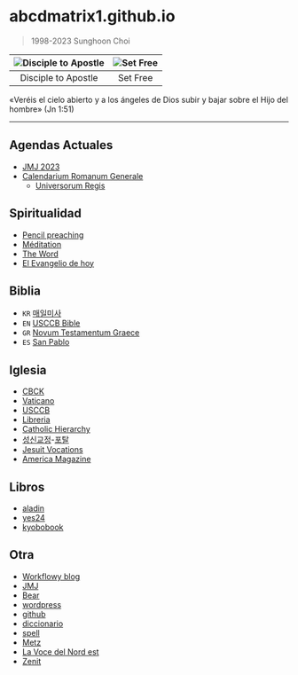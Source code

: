 # abcdmatrix1.github.io
> 1998-2023 Sunghoon Choi

| ![Disciple to Apostle](https://www.ncronline.org/files/styles/article_one-third_width/public/Jacob%27s%20ladder_1.jpg) | ![Set Free](https://www.ncronline.org/files/styles/article_one-third_width/public/beelzebul_9.jpg) |
| :--: | :--: |
| Disciple to Apostle | Set Free  |

«Veréis el cielo abierto y a los ángeles de Dios subir y bajar sobre el Hijo del hombre» (Jn 1:51)

----

## Agendas Actuales
* [JMJ 2023](https://www.lisboa2023.org/es/lisboa2023/el-tema)
* [Calendarium Romanum Generale](./LC.md) 
    * [Universorum Regis](./lc/LD11-regis.md)



## Spiritualidad
* [Pencil preaching](https://www.ncronline.org/sections/spirituality/pencil-preaching)
* [Méditation](https://www.medaille-miraculeuse.fr/category/meditation)
* [The Word](https://www.americamagazine.org/section/word)
* [El Evangelio de hoy](https://www.dominicos.org/predicacion/evangelio-del-dia/hoy/)



## Biblia
* `KR` [매일미사](http://maria.catholic.or.kr/mi_pr/missa/missa.asp)
* `EN` [USCCB Bible](https://bible.usccb.org/bible/mark/0)
* `GR` [Novum Testamentum Graece](https://www.academic-bible.com/en/online-bibles/novum-testamentum-graece-na-28/read-the-bible-text/bibel/text/lesen/stelle/51/60001/69999/ch/06799b2ab9e1b95fa1f3e1d53cf2f7de/)
* `ES` [San Pablo](https://www.sanpablo.es/biblia-latinoamericana)


## Iglesia
* [CBCK](http://www.cbck.or.kr/)
* [Vaticano](http://w2.vatican.va/content/vatican/en.html)
* [USCCB](http://www.usccb.org/)
* [Libreria](http://lib.catholic.ac.kr)
* [Catholic Hierarchy](https://www.catholic-hierarchy.org/diocese/qview.html)
* [성신교정](http://songsin.catholic.ac.kr/)-[포탈](http://portal.catholic.ac.kr)
* [Jesuit Vocations](http://vocation.jesuits.kr/)
* [America Magazine](https://www.americamagazine.org/sections/current-issue)


## Libros
* [aladin](http://www.aladin.co.kr/)
* [yes24](http://www.yes24.com/)
* [kyobobook](http://www.kyobobook.co.kr)



## Otra
* [Workflowy blog](https://blog.workflowy.com/)
* [JMJ](http://lisboa2023.org) 
* [Bear](https://blog.bear.app/)
* [wordpress](http://bczqn6.wordpress.com/)
* [github](https://github.com/abcdmatrix1/abcdmatrix1.github.io)
* [diccionario](https://dict.naver.com/)
* [spell](http://speller.cs.pusan.ac.kr/)
* [Metz](http://metz.catholique.fr)
* [La Voce del Nord est](http://lavocedelnordest.eu)
* [Zenit](https://es.zenit.org/)

